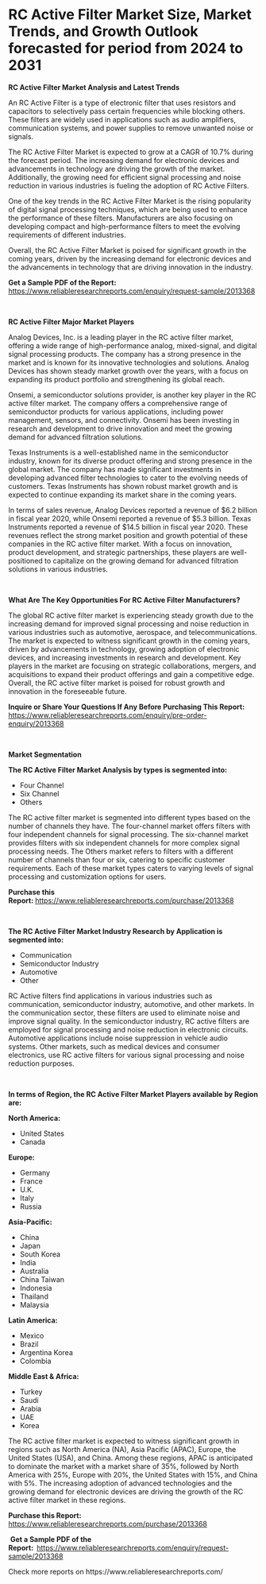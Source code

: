 <p><h1>RC Active Filter Market Size, Market Trends, and Growth Outlook forecasted for period from 2024 to 2031</h1></p><p><strong>RC Active Filter Market Analysis and Latest Trends</strong></p>
<p><p>An RC Active Filter is a type of electronic filter that uses resistors and capacitors to selectively pass certain frequencies while blocking others. These filters are widely used in applications such as audio amplifiers, communication systems, and power supplies to remove unwanted noise or signals.</p><p>The RC Active Filter Market is expected to grow at a CAGR of 10.7% during the forecast period. The increasing demand for electronic devices and advancements in technology are driving the growth of the market. Additionally, the growing need for efficient signal processing and noise reduction in various industries is fueling the adoption of RC Active Filters.</p><p>One of the key trends in the RC Active Filter Market is the rising popularity of digital signal processing techniques, which are being used to enhance the performance of these filters. Manufacturers are also focusing on developing compact and high-performance filters to meet the evolving requirements of different industries.</p><p>Overall, the RC Active Filter Market is poised for significant growth in the coming years, driven by the increasing demand for electronic devices and the advancements in technology that are driving innovation in the industry.</p></p>
<p><strong>Get a Sample PDF of the Report:&nbsp;</strong> <a href="https://www.reliableresearchreports.com/enquiry/request-sample/2013368">https://www.reliableresearchreports.com/enquiry/request-sample/2013368</a></p>
<p>&nbsp;</p>
<p><strong>RC Active Filter Major Market Players</strong></p>
<p><p>Analog Devices, Inc. is a leading player in the RC active filter market, offering a wide range of high-performance analog, mixed-signal, and digital signal processing products. The company has a strong presence in the market and is known for its innovative technologies and solutions. Analog Devices has shown steady market growth over the years, with a focus on expanding its product portfolio and strengthening its global reach.</p><p>Onsemi, a semiconductor solutions provider, is another key player in the RC active filter market. The company offers a comprehensive range of semiconductor products for various applications, including power management, sensors, and connectivity. Onsemi has been investing in research and development to drive innovation and meet the growing demand for advanced filtration solutions.</p><p>Texas Instruments is a well-established name in the semiconductor industry, known for its diverse product offering and strong presence in the global market. The company has made significant investments in developing advanced filter technologies to cater to the evolving needs of customers. Texas Instruments has shown robust market growth and is expected to continue expanding its market share in the coming years.</p><p>In terms of sales revenue, Analog Devices reported a revenue of $6.2 billion in fiscal year 2020, while Onsemi reported a revenue of $5.3 billion. Texas Instruments reported a revenue of $14.5 billion in fiscal year 2020. These revenues reflect the strong market position and growth potential of these companies in the RC active filter market. With a focus on innovation, product development, and strategic partnerships, these players are well-positioned to capitalize on the growing demand for advanced filtration solutions in various industries.</p></p>
<p>&nbsp;</p>
<p><strong>What Are The Key Opportunities For RC Active Filter Manufacturers?</strong></p>
<p><p>The global RC active filter market is experiencing steady growth due to the increasing demand for improved signal processing and noise reduction in various industries such as automotive, aerospace, and telecommunications. The market is expected to witness significant growth in the coming years, driven by advancements in technology, growing adoption of electronic devices, and increasing investments in research and development. Key players in the market are focusing on strategic collaborations, mergers, and acquisitions to expand their product offerings and gain a competitive edge. Overall, the RC active filter market is poised for robust growth and innovation in the foreseeable future.</p></p>
<p><strong>Inquire or Share Your Questions If Any Before Purchasing This Report:</strong> <a href="https://www.reliableresearchreports.com/enquiry/pre-order-enquiry/2013368">https://www.reliableresearchreports.com/enquiry/pre-order-enquiry/2013368</a></p>
<p>&nbsp;</p>
<p><strong>Market Segmentation</strong></p>
<p><strong>The RC Active Filter Market Analysis by types is segmented into:</strong></p>
<p><ul><li>Four Channel</li><li>Six Channel</li><li>Others</li></ul></p>
<p><p>The RC active filter market is segmented into different types based on the number of channels they have. The four-channel market offers filters with four independent channels for signal processing. The six-channel market provides filters with six independent channels for more complex signal processing needs. The Others market refers to filters with a different number of channels than four or six, catering to specific customer requirements. Each of these market types caters to varying levels of signal processing and customization options for users.</p></p>
<p><strong>Purchase this Report:&nbsp;</strong><a href="https://www.reliableresearchreports.com/purchase/2013368">https://www.reliableresearchreports.com/purchase/2013368</a></p>
<p>&nbsp;</p>
<p><strong>The RC Active Filter Market Industry Research by Application is segmented into:</strong></p>
<p><ul><li>Communication</li><li>Semiconductor Industry</li><li>Automotive</li><li>Other</li></ul></p>
<p><p>RC Active filters find applications in various industries such as communication, semiconductor industry, automotive, and other markets. In the communication sector, these filters are used to eliminate noise and improve signal quality. In the semiconductor industry, RC active filters are employed for signal processing and noise reduction in electronic circuits. Automotive applications include noise suppression in vehicle audio systems. Other markets, such as medical devices and consumer electronics, use RC active filters for various signal processing and noise reduction purposes.</p></p>
<p>&nbsp;</p>
<p><strong>In terms of Region, the RC Active Filter Market Players available by Region are:</strong></p>
<p>
    <p> <strong> North America: </strong>
        <ul>
            <li>United States</li>
            <li>Canada</li>
        </ul>
        </p> 
    <p> <strong> Europe: </strong>
        <ul>
            <li>Germany</li>
            <li>France</li>
            <li>U.K.</li>
            <li>Italy</li>
            <li>Russia</li>
        </ul>
        </p> 
    <p> <strong> Asia-Pacific: </strong>
        <ul>
            <li>China</li>
            <li>Japan</li>
            <li>South Korea</li>
            <li>India</li>
            <li>Australia</li>
            <li>China Taiwan</li>
            <li>Indonesia</li>
            <li>Thailand</li>
            <li>Malaysia</li>
        </ul>
        </p> 
    <p> <strong> Latin America: </strong>
        <ul>
            <li>Mexico</li>
            <li>Brazil</li>
            <li>Argentina Korea</li>
            <li>Colombia</li>
        </ul>
        </p> 
    <p> <strong> Middle East & Africa: </strong>
        <ul>
            <li>Turkey</li>
            <li>Saudi</li>
            <li>Arabia</li>
            <li>UAE</li>
            <li>Korea</li>
        </ul>
    </p>
    </p>
<p><p>The RC active filter market is expected to witness significant growth in regions such as North America (NA), Asia Pacific (APAC), Europe, the United States (USA), and China. Among these regions, APAC is anticipated to dominate the market with a market share of 35%, followed by North America with 25%, Europe with 20%, the United States with 15%, and China with 5%. The increasing adoption of advanced technologies and the growing demand for electronic devices are driving the growth of the RC active filter market in these regions.</p></p>
<p><strong>Purchase this Report: </strong><a href="https://www.reliableresearchreports.com/purchase/2013368">https://www.reliableresearchreports.com/purchase/2013368</a></p>
<p>&nbsp;<strong>Get a Sample PDF of the Report:&nbsp;&nbsp;</strong><a href="https://www.reliableresearchreports.com/enquiry/request-sample/2013368">https://www.reliableresearchreports.com/enquiry/request-sample/2013368</a></p>
<p><strong></strong></p>
<p>Check more reports on https://www.reliableresearchreports.com/</p>